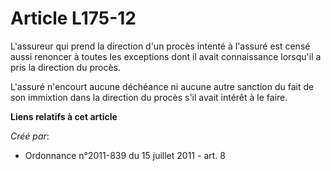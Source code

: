 # Article L175-12

L'assureur qui prend la direction d'un procès intenté à l'assuré est censé aussi renoncer à toutes les exceptions dont il
avait connaissance lorsqu'il a pris la direction du procès. 

L'assuré n'encourt aucune déchéance ni aucune autre sanction du fait de son immixtion dans la direction du procès s'il avait
intérêt à le faire.

**Liens relatifs à cet article**

_Créé par_:

  - Ordonnance n°2011-839 du 15 juillet 2011 - art. 8
